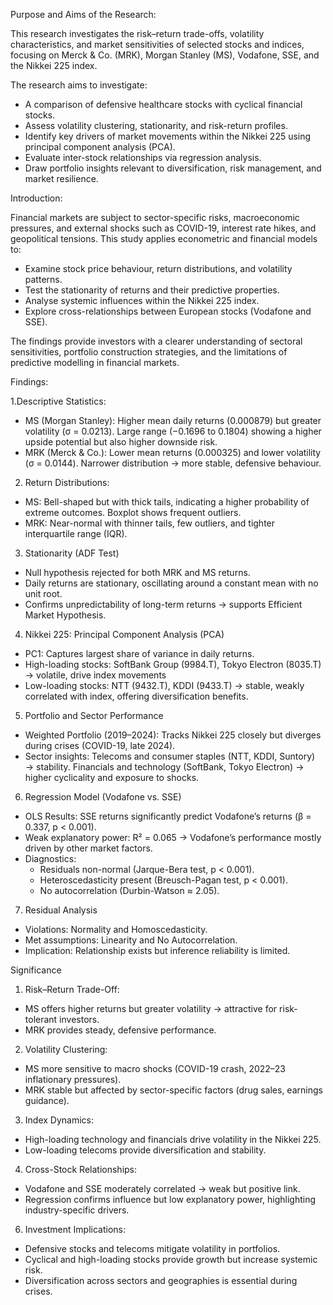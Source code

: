 Purpose and Aims of the Research:

This research investigates the risk–return trade-offs, volatility characteristics, and market sensitivities of selected stocks and indices, focusing on Merck & Co. (MRK), Morgan Stanley (MS), Vodafone, SSE, and the Nikkei 225 index.

The research aims to investigate:

- A comparison of defensive healthcare stocks with cyclical financial stocks.
- Assess volatility clustering, stationarity, and risk-return profiles.
- Identify key drivers of market movements within the Nikkei 225 using principal component analysis (PCA).
- Evaluate inter-stock relationships via regression analysis.
- Draw portfolio insights relevant to diversification, risk management, and market resilience.


Introduction:

Financial markets are subject to sector-specific risks, macroeconomic pressures, and external shocks such as COVID-19, interest rate hikes, and geopolitical tensions. This study applies econometric and financial models to:

- Examine stock price behaviour, return distributions, and volatility patterns.
- Test the stationarity of returns and their predictive properties.
- Analyse systemic influences within the Nikkei 225 index.
- Explore cross-relationships between European stocks (Vodafone and SSE).

The findings provide investors with a clearer understanding of sectoral sensitivities, portfolio construction strategies, and the limitations of predictive modelling in financial markets.


Findings:

1.Descriptive Statistics:
 - MS (Morgan Stanley): Higher mean daily returns (0.000879) but greater volatility (σ = 0.0213). Large range (−0.1696 to 0.1804) showing a higher upside potential but also higher downside risk. 
- MRK (Merck & Co.): Lower mean returns (0.000325) and lower volatility (σ = 0.0144). Narrower distribution → more stable, defensive behaviour.


2. Return Distributions:   
- MS: Bell-shaped but with thick tails, indicating a higher probability of extreme outcomes. Boxplot shows frequent outliers.
- MRK: Near-normal with thinner tails, few outliers, and tighter interquartile range (IQR).

3. Stationarity (ADF Test)
- Null hypothesis rejected for both MRK and MS returns.
- Daily returns are stationary, oscillating around a constant mean with no unit root.
- Confirms unpredictability of long-term returns → supports Efficient Market Hypothesis.

4. Nikkei 225: Principal Component Analysis (PCA)
- PC1: Captures largest share of variance in daily returns.
- High-loading stocks: SoftBank Group (9984.T), Tokyo Electron (8035.T) → volatile, drive index movements
- Low-loading stocks: NTT (9432.T), KDDI (9433.T) → stable, weakly correlated with index, offering diversification benefits.


5. Portfolio and Sector Performance
- Weighted Portfolio (2019–2024): Tracks Nikkei 225 closely but diverges during crises (COVID-19, late 2024).
- Sector insights: Telecoms and consumer staples (NTT, KDDI, Suntory) → stability. Financials and technology (SoftBank, Tokyo Electron) → higher cyclicality and exposure to shocks.


6. Regression Model (Vodafone vs. SSE)
- OLS Results: SSE returns significantly predict Vodafone’s returns (β = 0.337, p < 0.001).
- Weak explanatory power: R² = 0.065 → Vodafone’s performance mostly driven by other market factors.
- Diagnostics:
   - Residuals non-normal (Jarque-Bera test, p < 0.001).
   - Heteroscedasticity present (Breusch-Pagan test, p < 0.001).
   - No autocorrelation (Durbin-Watson ≈ 2.05).
     
7. Residual Analysis
- Violations: Normality and Homoscedasticity.
- Met assumptions: Linearity and No Autocorrelation.
- Implication: Relationship exists but inference reliability is limited.


Significance

1.	Risk–Return Trade-Off:
- MS offers higher returns but greater volatility → attractive for risk-tolerant investors.
- MRK provides steady, defensive performance.
  
2.	Volatility Clustering:
- MS more sensitive to macro shocks (COVID-19 crash, 2022–23 inflationary pressures).
- MRK stable but affected by sector-specific factors (drug sales, earnings guidance).

3. Index Dynamics:
- High-loading technology and financials drive volatility in the Nikkei 225.
- Low-loading telecoms provide diversification and stability.
  
4. Cross-Stock Relationships:
- Vodafone and SSE moderately correlated → weak but positive link.
- Regression confirms influence but low explanatory power, highlighting industry-specific drivers.
  
6.	Investment Implications:
- Defensive stocks and telecoms mitigate volatility in portfolios.
- Cyclical and high-loading stocks provide growth but increase systemic risk.
- Diversification across sectors and geographies is essential during crises.

